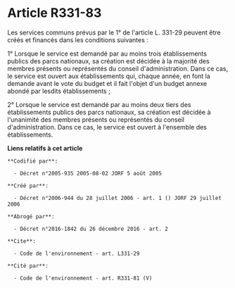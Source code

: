 # Article R331-83

Les services communs prévus par le 1° de l'article L. 331-29 peuvent être créés et financés dans les conditions suivantes : 

1° Lorsque le service est demandé par au moins trois établissements publics des parcs nationaux, sa création est décidée à la
majorité des membres présents ou représentés du conseil d'administration. Dans ce cas, le service est ouvert aux
établissements qui, chaque année, en font la demande avant le vote du budget et il fait l'objet d'un budget annexe abondé par
lesdits établissements ; 

2° Lorsque le service est demandé par au moins deux tiers des établissements publics des parcs nationaux, sa création est
décidée à l'unanimité des membres présents ou représentés du conseil d'administration. Dans ce cas, le service est ouvert à
l'ensemble des établissements.

**Liens relatifs à cet article**

	**Codifié par**:

	  - Décret n°2005-935 2005-08-02 JORF 5 août 2005

	**Créé par**:

	  - Décret n°2006-944 du 28 juillet 2006 - art. 1 () JORF 29 juillet 2006

	**Abrogé par**:

	  - Décret n°2016-1842 du 26 décembre 2016 - art. 2

	**Cite**:

	  - Code de l'environnement - art. L331-29

	**Cité par**:

	  - Code de l'environnement - art. R331-81 (V)
